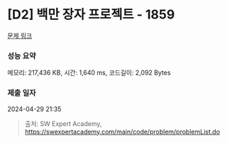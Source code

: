 # [D2] 백만 장자 프로젝트 - 1859 

[문제 링크](https://swexpertacademy.com/main/code/problem/problemDetail.do?contestProbId=AV5LrsUaDxcDFAXc) 

### 성능 요약

메모리: 217,436 KB, 시간: 1,640 ms, 코드길이: 2,092 Bytes

### 제출 일자

2024-04-29 21:35



> 출처: SW Expert Academy, https://swexpertacademy.com/main/code/problem/problemList.do